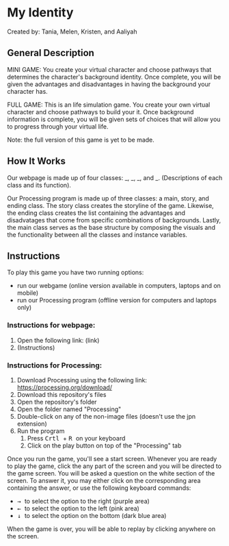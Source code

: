 # My Identity
Created by: Tania, Melen, Kristen, and Aaliyah

## General Description
MINI GAME: You create your virtual character and choose pathways that determines the character's background identity. Once complete, you will be given the advantages and disadvantages in having the background your character has.

FULL GAME: This is an life simulation game. You create your own virtual character and choose pathways to build your it. Once background information is complete, you will be given sets of choices that will allow you to progress through your virtual life.

Note: the full version of this game is yet to be made.

## How It Works
Our webpage is made up of four classes: _, _, _, and _. (Descriptions of each class and its function).

Our Processing program is made up of three classes: a main, story, and ending class. The story class creates the storyline of the game. Likewise, the ending class creates the list containing the advantages and disadvatages that come from specific combinations of backgrounds. Lastly, the main class serves as the base structure by composing the visuals and the functionality between all the classes and instance variables.

## Instructions
To play this game you have two running options:
* run our webgame (online version available in computers, laptops and on mobile)
* run our Processing program (offline version for computers and laptops only)

### Instructions for webpage:
1. Open the following link: (link)
2. (Instructions)

### Instructions for Processing:
1. Download Processing using the following link: https://processing.org/download/
2. Download this repository's files
3. Open the repository's folder
4. Open the folder named "Processing"
5. Double-click on any of the non-image files (doesn't use the jpn extension)
6. Run the program
    1. Press <kbd> Crtl </kbd> + <kbd> R </kbd> on your keyboard
    2. Click on the play button on top of the "Processing" tab

Once you run the game, you'll see a start screen. Whenever you are ready to play the game, click the any part of the screen and you will be directed to the game screen. You will be asked a question on the white section of the screen. To answer it, you may either click on the corresponding area containing the answer, or use the following keyboard commands:
* <kbd> → </kbd> to select the option to the right (purple area)
* <kbd> ← </kbd> to select the option to the left (pink area)
* <kbd> ↓ </kbd> to select the option on the bottom (dark blue area)

When the game is over, you will be able to replay by clicking anywhere on the screen.
